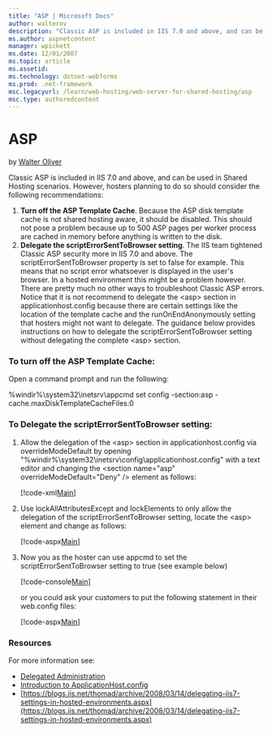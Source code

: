 ```yaml
---
title: "ASP | Microsoft Docs"
author: walterov
description: "Classic ASP is included in IIS 7.0 and above, and can be used in Shared Hosting scenarios. However, hosters planning to do so should consider the following r..."
ms.author: aspnetcontent
manager: wpickett
ms.date: 12/01/2007
ms.topic: article
ms.assetid: 
ms.technology: dotnet-webforms
ms.prod: .net-framework
msc.legacyurl: /learn/web-hosting/web-server-for-shared-hosting/asp
msc.type: authoredcontent
---
```

ASP
====================
by [Walter Oliver](https://github.com/walterov)

Classic ASP is included in IIS 7.0 and above, and can be used in Shared Hosting scenarios. However, hosters planning to do so should consider the following recommendations:

1. **Turn off the ASP Template Cache**. Because the ASP disk template cache is not shared hosting aware, it should be disabled. This should not pose a problem because up to 500 ASP pages per worker process are cached in memory before anything is written to the disk.
2. **Delegate the scriptErrorSentToBrowser setting**. The IIS team tightened Classic ASP security more in IIS 7.0 and above. The scriptErrorSentToBrowser property is set to false for example. This means that no script error whatsoever is displayed in the user's browser. In a hosted environment this might be a problem however. There are pretty much no other ways to troubleshoot Classic ASP errors. Notice that it is not recommend to delegate the &lt;asp&gt; section in applicationhost.config because there are certain settings like the location of the template cache and the runOnEndAnonymously setting that hosters might not want to delegate. The guidance below provides instructions on how to delegate the scriptErrorSentToBrowser setting without delegating the complete &lt;asp&gt; section.

### To turn off the ASP Template Cache:

Open a command prompt and run the following:

%windir%\system32\inetsrv\appcmd set config -section:asp -cache.maxDiskTemplateCacheFiles:0

### To Delegate the scriptErrorSentToBrowser setting:

1. Allow the delegation of the &lt;asp&gt; section in applicationhost.config via overrideModeDefault by opening "%windir%\system32\inetsrv\config\applicationhost.config" with a text editor and changing the &lt;section name="asp" overrideModeDefault="Deny" /&gt; element as follows:  

    [!code-xml[Main](asp/samples/sample1.xml)]
2. Use lockAllAttributesExcept and lockElements to only allow the delegation of the scriptErrorSentToBrowser setting, locate the &lt;asp&gt; element and change as follows:  

    [!code-aspx[Main](asp/samples/sample2.aspx)]
3. Now you as the hoster can use appcmd to set the scriptErrorSentToBrowser setting to true (see example below)  

    [!code-console[Main](asp/samples/sample3.cmd)]

    or you could ask your customers to put the following statement in their web.config files:

    [!code-aspx[Main](asp/samples/sample4.aspx)]

### Resources

For more information see:

- [Delegated Administration](delegated-administration.md)
- [Introduction to ApplicationHost.config](../../get-started/planning-your-iis-architecture/introduction-to-applicationhostconfig.md)
- [https://blogs.iis.net/thomad/archive/2008/03/14/delegating-iis7-settings-in-hosted-environments.aspx](https://blogs.iis.net/thomad/archive/2008/03/14/delegating-iis7-settings-in-hosted-environments.aspx)